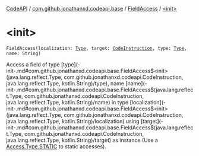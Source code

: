 [CodeAPI](../../index.md) / [com.github.jonathanxd.codeapi.base](../index.md) / [FieldAccess](index.md) / [&lt;init&gt;](.)

# &lt;init&gt;

`FieldAccess(localization: `[`Type`](http://docs.oracle.com/javase/6/docs/api/java/lang/reflect/Type.html)`, target: `[`CodeInstruction`](../../com.github.jonathanxd.codeapi/-code-instruction.md)`, type: `[`Type`](http://docs.oracle.com/javase/6/docs/api/java/lang/reflect/Type.html)`, name: String)`

Access a field of type [type](-init-.md#com.github.jonathanxd.codeapi.base.FieldAccess$<init>(java.lang.reflect.Type, com.github.jonathanxd.codeapi.CodeInstruction, java.lang.reflect.Type, kotlin.String)/type), name [name](-init-.md#com.github.jonathanxd.codeapi.base.FieldAccess$<init>(java.lang.reflect.Type, com.github.jonathanxd.codeapi.CodeInstruction, java.lang.reflect.Type, kotlin.String)/name) in type [localization](-init-.md#com.github.jonathanxd.codeapi.base.FieldAccess$<init>(java.lang.reflect.Type, com.github.jonathanxd.codeapi.CodeInstruction, java.lang.reflect.Type, kotlin.String)/localization) using [target](-init-.md#com.github.jonathanxd.codeapi.base.FieldAccess$<init>(java.lang.reflect.Type, com.github.jonathanxd.codeapi.CodeInstruction, java.lang.reflect.Type, kotlin.String)/target) as instance (Use a [Access.Type.STATIC](#) to
static accesses).

